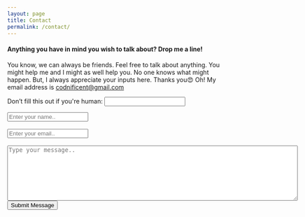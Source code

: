 ```yaml
---
layout: page
title: Contact
permalink: /contact/
---
```


#### Anything you have in mind you wish to talk about? Drop me a line!

You know, we can always be friends. Feel free to talk about anything. You might help 
me and I might as well help you. No one knows what might happen. But, I always appreciate your inputs here. Thanks you😍 Oh! My email address is codnificent@gmail.com

<div class="contact-form"> 

 <form name="contact" method="POST" netlify-honeypot="bot-field" netlify>
   <p class="hidden">
     <label>Don’t fill this out if you're human: <input name="bot-field" /></label>
   </p>
   <div class="user-details">
      <input type="text" id="name" name="name" placeholder="Enter your name.." required="true" class="name-input">
      <br>
      <br>
      <input type="email" name="email" id="email" placeholder="Enter your email.." required="true" class="email-input">
      <br>
      <br>
   </div>
   <textarea name="message" placeholder="Type your message.." rows="8" cols="80" id="message" class="user-message"></textarea>
   <div class="button">
      <button type="submit" class="submit-button">Submit Message</button>
   </div>
 </form>
</div>
